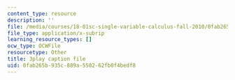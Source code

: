 ```yaml
---
content_type: resource
description: ''
file: /media/courses/18-01sc-single-variable-calculus-fall-2010/0fab265b935c889a550262fb0f4bedf8_7K1sB05pE0A.srt
file_type: application/x-subrip
learning_resource_types: []
ocw_type: OCWFile
resourcetype: Other
title: 3play caption file
uid: 0fab265b-935c-889a-5502-62fb0f4bedf8
---
```

